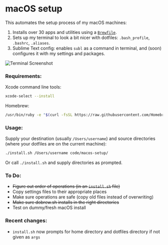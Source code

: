 # macOS setup

This automates the setup process of my macOS machines:

1. Installs over 30 apps and utilities using a [`Brewfile`][1].
2. Sets up my terminal to look a bit nicer with dotfiles: `.bash_profile`, `.bashrc`, `.aliases`.
3. Sublime Text config: enables `subl` as a command in terminal, and (soon) configures it with my settings and packages.


![Terminal Screenshot](https://i.imgur.com/hLEefX3.png)


### Requirements:

Xcode command line tools:

```bash
xcode-select --install
```

Homebrew:

```bash
/usr/bin/ruby -e "$(curl -fsSL https://raw.githubusercontent.com/Homebrew/install/master/install)"
```


### Usage:

Supply your destination (usually `/Users/username`) and source directories (where your dotfiles are on the current machine):

```bash
./install.sh /Users/username code/macos-setup/
```

Or call `./install.sh` and supply directories as prompted.

### To Do:

- ~~Figure out order of operations (in an `install.sh` file)~~
- Copy settings files to their appropriate places
- Make sure operations are safe (copy old files instead of overwriting)
- ~~Make sure dobrew.sh installs in the right directories~~
- Test on dummy/fresh macOS install

### Recent changes:

- `install.sh` now prompts for home directory and dotfiles directory if not given as `args`

[1]: https://github.com/SHxKM/macos-setup/blob/master/Brewfile